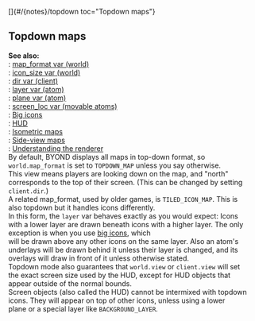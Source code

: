 []{#/{notes}/topdown toc="Topdown maps"}    
## Topdown maps    
**See also:**    
:   [map_format var (world)](/ref/world/var/map_format/map_format.md)    
:   [icon_size var (world)](/ref/world/var/icon_size/icon_size.md)    
:   [dir var (client)](/ref/client/var/dir/dir.md)    
:   [layer var (atom)](/ref/atom/var/layer/layer.md)    
:   [plane var (atom)](/ref/atom/var/plane/plane.md)    
:   [screen_loc var (movable atoms)](/ref/atom/movable/var/screen_loc/screen_loc.md)    
:   [Big icons](/ref/%7Bnotes%7D/big-icons/big-icons.md)    
:   [HUD](/ref/%7Bnotes%7D/HUD/HUD.md)    
:   [Isometric maps](/ref/%7Bnotes%7D/isometric/isometric.md)    
:   [Side-view maps](/ref/%7Bnotes%7D/side/side.md)    
:   [Understanding the renderer](/ref/%7Bnotes%7D/renderer/renderer.md)    
By default, BYOND displays all maps in top-down format, so    
`world.map_format` is set to `TOPDOWN_MAP` unless you say otherwise.    
This view means players are looking down on the map, and \"north\"    
corresponds to the top of their screen. (This can be changed by setting    
`client.dir`.)    
A related map_format, used by older games, is `TILED_ICON_MAP`. This is    
also topdown but it handles icons differently.    
In this form, the `layer` var behaves exactly as you would expect: Icons    
with a lower layer are drawn beneath icons with a higher layer. The only    
exception is when you use [big icons](/ref/%7Bnotes%7D/big-icons/big-icons.md), which    
will be drawn above any other icons on the same layer. Also an atom\'s    
underlays will be drawn behind it unless their layer is changed, and its    
overlays will draw in front of it unless otherwise stated.    
Topdown mode also guarantees that `world.view` or `client.view` will set    
the exact screen size used by the HUD, except for HUD objects that    
appear outside of the normal bounds.    
Screen objects (also called the HUD) cannot be intermixed with topdown    
icons. They will appear on top of other icons, unless using a lower    
plane or a special layer like `BACKGROUND_LAYER`.  